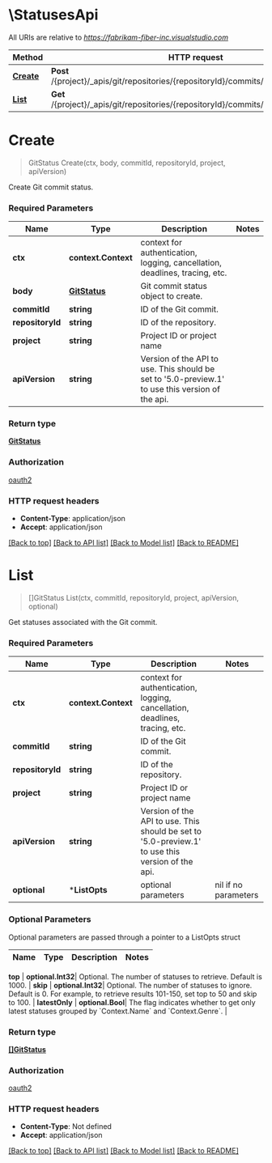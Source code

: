 # \StatusesApi

All URIs are relative to *https://fabrikam-fiber-inc.visualstudio.com*

Method | HTTP request | Description
------------- | ------------- | -------------
[**Create**](StatusesApi.md#Create) | **Post** /{project}/_apis/git/repositories/{repositoryId}/commits/{commitId}/statuses | 
[**List**](StatusesApi.md#List) | **Get** /{project}/_apis/git/repositories/{repositoryId}/commits/{commitId}/statuses | 


# **Create**
> GitStatus Create(ctx, body, commitId, repositoryId, project, apiVersion)


Create Git commit status.

### Required Parameters

Name | Type | Description  | Notes
------------- | ------------- | ------------- | -------------
 **ctx** | **context.Context** | context for authentication, logging, cancellation, deadlines, tracing, etc.
  **body** | [**GitStatus**](GitStatus.md)| Git commit status object to create. | 
  **commitId** | **string**| ID of the Git commit. | 
  **repositoryId** | **string**| ID of the repository. | 
  **project** | **string**| Project ID or project name | 
  **apiVersion** | **string**| Version of the API to use.  This should be set to &#39;5.0-preview.1&#39; to use this version of the api. | 

### Return type

[**GitStatus**](GitStatus.md)

### Authorization

[oauth2](../README.md#oauth2)

### HTTP request headers

 - **Content-Type**: application/json
 - **Accept**: application/json

[[Back to top]](#) [[Back to API list]](../README.md#documentation-for-api-endpoints) [[Back to Model list]](../README.md#documentation-for-models) [[Back to README]](../README.md)

# **List**
> []GitStatus List(ctx, commitId, repositoryId, project, apiVersion, optional)


Get statuses associated with the Git commit.

### Required Parameters

Name | Type | Description  | Notes
------------- | ------------- | ------------- | -------------
 **ctx** | **context.Context** | context for authentication, logging, cancellation, deadlines, tracing, etc.
  **commitId** | **string**| ID of the Git commit. | 
  **repositoryId** | **string**| ID of the repository. | 
  **project** | **string**| Project ID or project name | 
  **apiVersion** | **string**| Version of the API to use.  This should be set to &#39;5.0-preview.1&#39; to use this version of the api. | 
 **optional** | ***ListOpts** | optional parameters | nil if no parameters

### Optional Parameters
Optional parameters are passed through a pointer to a ListOpts struct

Name | Type | Description  | Notes
------------- | ------------- | ------------- | -------------




 **top** | **optional.Int32**| Optional. The number of statuses to retrieve. Default is 1000. | 
 **skip** | **optional.Int32**| Optional. The number of statuses to ignore. Default is 0. For example, to retrieve results 101-150, set top to 50 and skip to 100. | 
 **latestOnly** | **optional.Bool**| The flag indicates whether to get only latest statuses grouped by &#x60;Context.Name&#x60; and &#x60;Context.Genre&#x60;. | 

### Return type

[**[]GitStatus**](GitStatus.md)

### Authorization

[oauth2](../README.md#oauth2)

### HTTP request headers

 - **Content-Type**: Not defined
 - **Accept**: application/json

[[Back to top]](#) [[Back to API list]](../README.md#documentation-for-api-endpoints) [[Back to Model list]](../README.md#documentation-for-models) [[Back to README]](../README.md)


